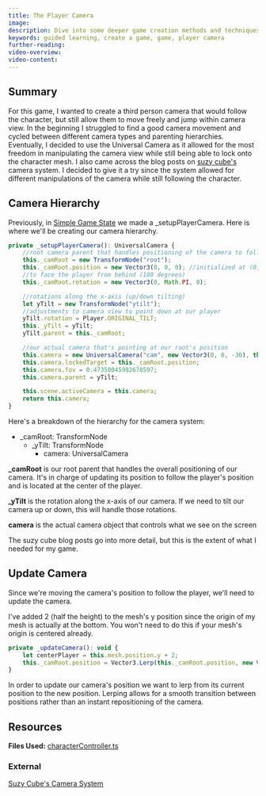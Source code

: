 ```yaml
---
title: The Player Camera
image:
description: Dive into some deeper game creation methods and techniques.
keywords: guided learning, create a game, game, player camera
further-reading:
video-overview:
video-content:
---
```


## Summary

For this game, I wanted to create a third person camera that would follow the character, but still allow them to move freely and jump within camera view. In the beginning I struggled to find a good camera movement and cycled between different camera types and parenting hierarchies. Eventually, I decided to use the Universal Camera as it allowed for the most freedom in manipulating the camera view while still being able to lock onto the character mesh. I also came across the blog posts on [suzy cube's](http://louardongames.blogspot.com/2016/10/lessons-from-suzy-cube-camera-system.html) camera system. I decided to give it a try since the system allowed for different manipulations of the camera while still following the character.

## Camera Hierarchy

Previously, in [Simple Game State](/guidedLearning/createAGame/simpleGameState#character-controller) we made a \_setupPlayerCamera. Here is where we'll be creating our camera hierarchy.

```javascript
private _setupPlayerCamera(): UniversalCamera {
    //root camera parent that handles positioning of the camera to follow the player
    this._camRoot = new TransformNode("root");
    this._camRoot.position = new Vector3(0, 0, 0); //initialized at (0,0,0)
    //to face the player from behind (180 degrees)
    this._camRoot.rotation = new Vector3(0, Math.PI, 0);

    //rotations along the x-axis (up/down tilting)
    let yTilt = new TransformNode("ytilt");
    //adjustments to camera view to point down at our player
    yTilt.rotation = Player.ORIGINAL_TILT;
    this._yTilt = yTilt;
    yTilt.parent = this._camRoot;

    //our actual camera that's pointing at our root's position
    this.camera = new UniversalCamera("cam", new Vector3(0, 0, -30), this.scene);
    this.camera.lockedTarget = this._camRoot.position;
    this.camera.fov = 0.47350045992678597;
    this.camera.parent = yTilt;

    this.scene.activeCamera = this.camera;
    return this.camera;
}
```

Here's a breakdown of the hierarchy for the camera system:

- \_camRoot: TransformNode
  - \_yTilt: TransformNode
    - camera: UniversalCamera

**\_camRoot** is our root parent that handles the overall positioning of our camera. It's in charge of updating its position to follow the player's position and is located at the center of the player.

**\_yTilt** is the rotation along the x-axis of our camera. If we need to tilt our camera up or down, this will handle those rotations.

**camera** is the actual camera object that controls what we see on the screen

The suzy cube blog posts go into more detail, but this is the extent of what I needed for my game.

## Update Camera

Since we're moving the camera's position to follow the player, we'll need to update the camera.

I've added 2 (half the height) to the mesh's y position since the origin of my mesh is actually at the bottom. You won't need to do this if your mesh's origin is centered already.

```javascript
private _updateCamera(): void {
    let centerPlayer = this.mesh.position.y + 2;
    this._camRoot.position = Vector3.Lerp(this._camRoot.position, new Vector3(this.mesh.position.x, centerPlayer, this.mesh.position.z), 0.4);
}
```

In order to update our camera's position we want to lerp from its current position to the new position. Lerping allows for a smooth transition between positions rather than an instant repositioning of the camera.

## Resources

**Files Used:** [characterController.ts](https://github.com/BabylonJS/SummerFestival/blob/master/src/characterController.ts)

### External

[Suzy Cube's Camera System](http://louardongames.blogspot.com/2016/10/lessons-from-suzy-cube-camera-system.html)
